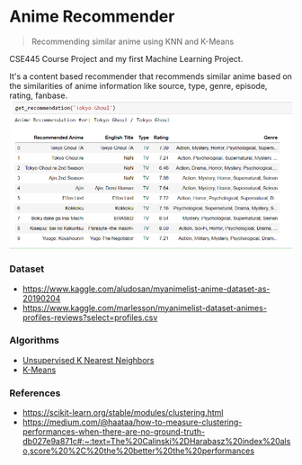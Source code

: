 # Anime Recommender

> Recommending similar anime using KNN and K-Means



CSE445 Course Project and my first Machine Learning Project.

It's a content based recommender that recommends similar anime based on the similarities of anime information like source, type, genre, episode, rating, fanbase.
![](https://github.com/FHShubho/Anime_Recommender/blob/master/Screenshot.png)


### Dataset

- https://www.kaggle.com/aludosan/myanimelist-anime-dataset-as-20190204
- https://www.kaggle.com/marlesson/myanimelist-dataset-animes-profiles-reviews?select=profiles.csv



### Algorithms

- [Unsupervised K Nearest Neighbors](https://scikit-learn.org/stable/modules/neighbors.html
  )
- [K-Means](https://scikit-learn.org/stable/modules/generated/sklearn.cluster.KMeans.html
  )



### References

- https://scikit-learn.org/stable/modules/clustering.html
- https://medium.com/@haataa/how-to-measure-clustering-performances-when-there-are-no-ground-truth-db027e9a871c#:~:text=The%20Calinski%2DHarabasz%20index%20also,score%20%2C%20the%20better%20the%20performances
